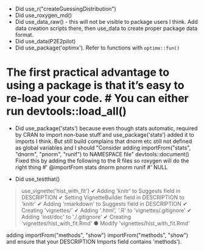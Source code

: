 * Did use_r("createGuessingDistribution")
* Did use_roxygen_md()
* Did use_data_raw() - this will not be visible to package users I think. Add data creation scripts there, then use_data to create proper package data format.
* Did use_data(P2E2pilot)
* Did use_package('optimx').  Refer to functions with `optimx::fun()`

# The first practical advantage to using a package is that it’s easy to re-load your code. # You can either run devtools::load_all()

* Did use_package('stats') because even though stats automatic, required by CRAN to import non-base stuff and use_package('stats') added it to imports I think. But still build complains that dnorm etc still not defined as global variables and I should "Consider adding importFrom("stats", "dnorm", "pnorm", "runif") to NAMESPACE file"
devtools::document()
Fixed this by adding the following to the R files so roxygen will do the right thing
#' @importFrom stats dnorm pnorm runif
#'
NULL

* Did use_testthat()

> use_vignette('hist_with_fit')
✔ Adding 'knitr' to Suggests field in DESCRIPTION
✔ Setting VignetteBuilder field in DESCRIPTION to 'knitr'
✔ Adding 'rmarkdown' to Suggests field in DESCRIPTION
✔ Creating 'vignettes/'
✔ Adding '*.html', '*.R' to 'vignettes/.gitignore'
✔ Adding 'inst/doc' to './.gitignore'
✔ Creating 'vignettes/hist_with_fit.Rmd'
● Modify 'vignettes/hist_with_fit.Rmd'


adding importFrom("methods", "show")
importFrom("methods", "show")
and ensure that your DESCRIPTION Imports field
contains 'methods').